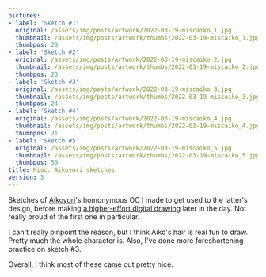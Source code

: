 ```yaml
---
pictures:
- label: 'Sketch #1'
  original: /assets/img/posts/artwork/2022-03-19-miscaiko_1.jpg
  thumbnail: /assets/img/posts/artwork/thumbs/2022-03-19-miscaiko_1.jpg
  thumbpos: 20
- label: 'Sketch #2'
  original: /assets/img/posts/artwork/2022-03-19-miscaiko_2.jpg
  thumbnail: /assets/img/posts/artwork/thumbs/2022-03-19-miscaiko_2.jpg
  thumbpos: 23
- label: 'Sketch #3'
  original: /assets/img/posts/artwork/2022-03-19-miscaiko_3.jpg
  thumbnail: /assets/img/posts/artwork/thumbs/2022-03-19-miscaiko_3.jpg
  thumbpos: 24
- label: 'Sketch #4'
  original: /assets/img/posts/artwork/2022-03-19-miscaiko_4.jpg
  thumbnail: /assets/img/posts/artwork/thumbs/2022-03-19-miscaiko_4.jpg
  thumbpos: 21
- label: 'Sketch #5'
  original: /assets/img/posts/artwork/2022-03-19-miscaiko_5.jpg
  thumbnail: /assets/img/posts/artwork/thumbs/2022-03-19-miscaiko_5.jpg
  thumbpos: 50
title: Misc. Aikoyori sketches
version: 3
---
```

Sketches of [Aikoyori](https://twitter.com/Aikoyori)'s homonymous OC I made to get used to the latter's design, before making [a higher-effort digital drawing](/artwork/2022-03-20-aikoyori) later in the day.
Not really proud of the first one in particular.

I can't really pinpoint the reason, but I think Aiko's hair is real fun to draw. Pretty much the whole character is.
Also, I've done more foreshortening practice on sketch #3.

Overall, I think most of these came out pretty nice.
